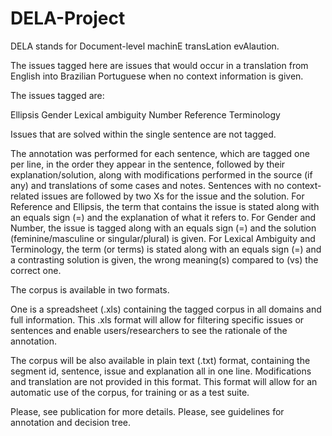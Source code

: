 # DELA-Project
DELA stands for Document-level machinE transLation evAlaution. 


The issues tagged here are issues that would occur in a translation from English into Brazilian Portuguese when no context information is given. 

The issues tagged are:

Ellipsis
Gender
Lexical ambiguity
Number
Reference
Terminology

Issues that are solved within the single sentence are not tagged. 

The annotation was performed for each sentence, which are tagged one per line, in the order they appear in the sentence, followed by their explanation/solution, along with modifications performed in the source (if any) and translations of some cases and notes. 
Sentences with no context-related issues are followed by two Xs for the issue and the solution. 
For Reference and Ellipsis, the term that contains the issue is stated along with an equals sign (=) and the explanation of what it refers to. For Gender and Number, the issue is tagged along with an equals sign (=) and the solution (feminine/masculine or singular/plural) is given. For Lexical Ambiguity and Terminology, the term (or terms) is stated along with an equals sign (=) and a contrasting solution is given, the wrong meaning(s) compared to (vs) the correct one. 

The corpus is available in two formats. 

One is a spreadsheet (.xls) containing the tagged corpus in all domains and full information. This .xls format will allow for filtering specific issues or sentences and enable users/researchers to see the rationale of the annotation. 

The corpus will be also available in plain text (.txt) format, containing the segment id, sentence, issue and explanation all in one line. Modifications and translation are not provided in this format. This format will allow for an automatic use of the corpus, for training or as a test suite.

Please, see publication for more details.
Please, see guidelines for annotation and decision tree.
